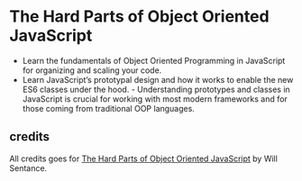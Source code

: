 # The Hard Parts of Object Oriented JavaScript

- Learn the fundamentals of Object Oriented Programming in JavaScript for organizing and scaling your code.
- Learn JavaScript’s prototypal design and how it works to enable the new ES6 classes under the hood. - Understanding prototypes and classes in JavaScript is crucial for working with most modern frameworks and for those coming from traditional OOP languages.

## credits

All credits goes for [The Hard Parts of Object Oriented JavaScript](https://frontendmasters.com/courses/object-oriented-js/) by Will Sentance.
